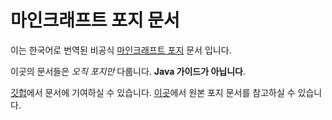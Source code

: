 마인크래프트 포지 문서
============================

이는 한국어로 번역된 비공식 [마인크래프트 포지][포지] 문서 입니다.

이곳의 문서들은 _오직 포지만_ 다룹니다. **Java 가이드가 아닙니다**.

[깃헙]에서 문서에 기여하실 수 있습니다.
[이곳][원본]에서 원본 포지 문서를 참고하실 수 있습니다.

[포지]: http://minecraftforge.net
[깃헙]: https://github.com/tmvkrpxl0/Forge-Korean-Documents
[원본]: https://github.com/MinecraftForge/Documentation
